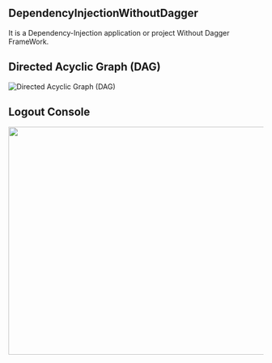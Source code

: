 ## DependencyInjectionWithoutDagger
 It is a Dependency-Injection application or project Without Dagger FrameWork.

## Directed Acyclic Graph (DAG)
![Directed Acyclic Graph (DAG)](https://user-images.githubusercontent.com/72181295/178458753-7ec99894-637a-43b4-b078-739481a98b8d.png)

## Logout Console 
<p>
  <img src="https://user-images.githubusercontent.com/72181295/178458810-5babe3da-0a46-47c9-8fa4-5f3b304616e0.png" width="900" height="450" />
</p>

